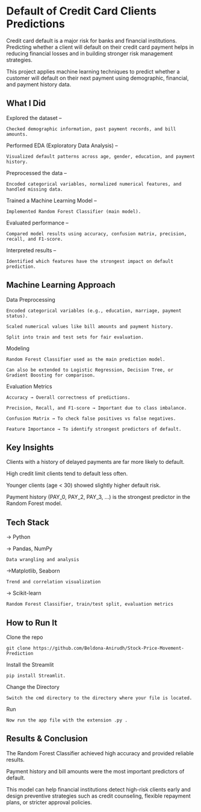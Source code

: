 
# Default of Credit Card Clients Predictions

Credit card default is a major risk for banks and financial institutions. Predicting whether a client will default on their credit card payment helps in reducing financial losses and in building stronger risk management strategies.

This project applies machine learning techniques to predict whether a customer will default on their next payment using demographic, financial, and payment history data.



## What I Did

Explored the dataset – 

    Checked demographic information, past payment records, and bill amounts.

Performed EDA (Exploratory Data Analysis) – 

    Visualized default patterns across age, gender, education, and payment history.

Preprocessed the data – 

    Encoded categorical variables, normalized numerical features, and handled missing data.

Trained a Machine Learning Model – 

    Implemented Random Forest Classifier (main model).

Evaluated performance – 

    Compared model results using accuracy, confusion matrix, precision, recall, and F1-score.

Interpreted results – 

    Identified which features have the strongest impact on default prediction.
## Machine Learning Approach

Data Preprocessing

    Encoded categorical variables (e.g., education, marriage, payment status).

    Scaled numerical values like bill amounts and payment history.

    Split into train and test sets for fair evaluation.

Modeling

    Random Forest Classifier used as the main prediction model.

    Can also be extended to Logistic Regression, Decision Tree, or Gradient Boosting for comparison.

Evaluation Metrics

    Accuracy → Overall correctness of predictions.

    Precision, Recall, and F1-score → Important due to class imbalance.

    Confusion Matrix → To check false positives vs false negatives.

    Feature Importance → To identify strongest predictors of default.
## Key Insights

Clients with a history of delayed payments are far more likely to default.

High credit limit clients tend to default less often.

Younger clients (age < 30) showed slightly higher default risk.

Payment history (PAY_0, PAY_2, PAY_3, …) is the strongest predictor in the Random Forest model.
## Tech Stack

-> Python

-> Pandas, NumPy 

    Data wrangling and analysis

->Matplotlib, Seaborn 

    Trend and correlation visualization

-> Scikit-learn 

    Random Forest Classifier, train/test split, evaluation metrics
## How to Run It

Clone the repo

    git clone https://github.com/Beldona-Anirudh/Stock-Price-Movement-Prediction
    


Install the Streamlit

    pip install Streamlit.

Change the Directory

    Switch the cmd directory to the directory where your file is located.

Run 

    Now run the app file with the extension .py .
## Results & Conclusion

The Random Forest Classifier achieved high accuracy and provided reliable results.

Payment history and bill amounts were the most important predictors of default.

This model can help financial institutions detect high-risk clients early and design preventive strategies such as credit counseling, flexible repayment plans, or stricter approval policies.